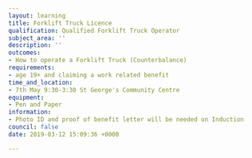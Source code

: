 ```yaml
---
layout: learning
title: Forklift Truck Licence
qualification: Qualified Forklift Truck Operator
subject_area: ''
description: ''
outcomes:
- How to operate a Forklift Truck (Counterbalance)
requirements:
- age 19+ and claiming a work related benefit
time_and_location:
- 7th May 9:30-3:30 St George's Community Centre
equipment:
- Pen and Paper
information:
- Photo ID and proof of benefit letter will be needed on Induction
council: false
date: 2019-03-12 15:09:36 +0000

---
```

